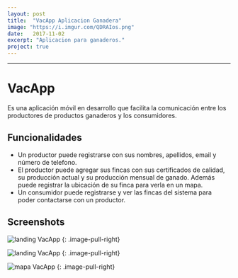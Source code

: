 ```yaml
---
layout: post
title:  "VacApp Aplicacion Ganadera"
image: "https://i.imgur.com/QDRAIos.png"
date:   2017-11-02
excerpt: "Aplicacion para ganaderos."
project: true
---
```

---
**VacApp**
===

Es una aplicación móvil en desarrollo que facilita la comunicación entre los productores de productos ganaderos y los consumidores. 

## Funcionalidades

- Un productor puede registrarse con sus nombres, apellidos, email y número de telefono.
- El productor puede agregar sus fincas con sus certificados de calidad, su producción actual y su producción mensual de ganado. Además puede registrar la ubicación de su finca para verla en un mapa.
- Un consumidor puede registrarse y ver las fincas del sistema para poder contactarse con un productor.

## Screenshots



![landing VacApp](https://imgur.com/52f2544e-f56f-4177-aea0-5f1159737461)
{: .image-pull-right}

![landing VacApp](https://i.imgur.com/BQmnlci.jpg)
{: .image-pull-right}

![mapa VacApp](https://i.imgur.com/ai0Nc3M.jpg)
{: .image-pull-right}

